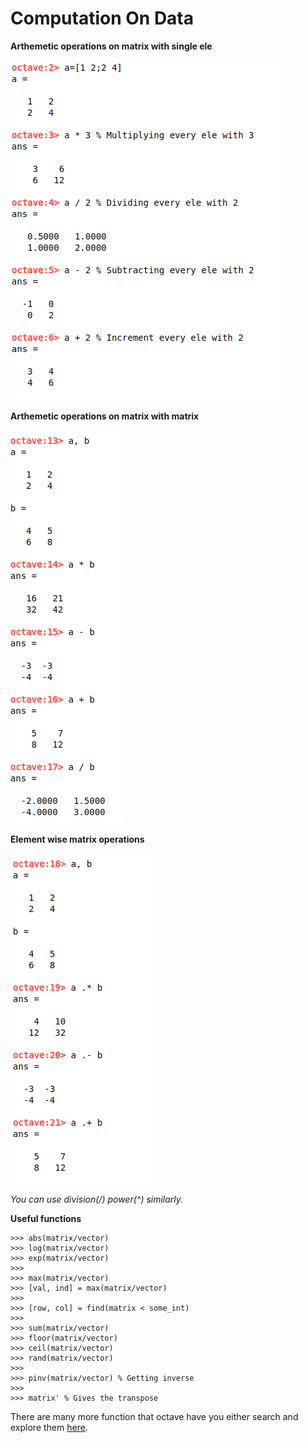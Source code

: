 # Computation On Data

**Arthemetic operations on matrix with single ele**

![](../../assets/matrix_arth.png)

**Arthemetic operations on matrix with matrix**

![](../../assets/matrix_arth_matrix.png)

**Element wise matrix operations**

![](../../assets/element_arth_matrix.png)

*You can use division(/) power(^) similarly.*

**Useful functions**

```
>>> abs(matrix/vector)
>>> log(matrix/vector)
>>> exp(matrix/vector)
>>>  
>>> max(matrix/vector)
>>> [val, ind] = max(matrix/vector)
>>>
>>> [row, col] = find(matrix < some_int)
>>>
>>> sum(matrix/vector)
>>> floor(matrix/vector)
>>> ceil(matrix/vector)
>>> rand(matrix/vector)
>>>
>>> pinv(matrix/vector) % Getting inverse
>>>
>>> matrix' % Gives the transpose 
```

There are many more function that octave have you either search and explore them <a href="https://octave.sourceforge.io/list_functions.php">here</a>. 